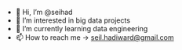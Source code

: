 - 👋 Hi, I’m @seihad
- 👀 I’m interested in big data projects
- 🌱 I’m currently learning data engineering
- 📫 How to reach me -> seil.hadiward@gmail.com

<!---
seihad/seihad is a ✨ special ✨ repository because its `README.md` (this file) appears on your GitHub profile.
You can click the Preview link to take a look at your changes.
--->
